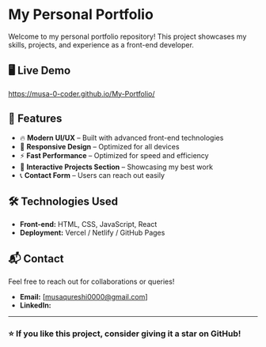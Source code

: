 # My Personal Portfolio

Welcome to my personal portfolio repository! This project showcases my skills, projects, and experience as a front-end developer.

## 🖥️ Live Demo
https://musa-0-coder.github.io/My-Portfolio/

## 📌 Features
- 🔥 **Modern UI/UX** – Built with advanced front-end technologies
- 📱 **Responsive Design** – Optimized for all devices
- ⚡ **Fast Performance** – Optimized for speed and efficiency
- 🔗 **Interactive Projects Section** – Showcasing my best work
- 📞 **Contact Form** – Users can reach out easily

## 🛠️ Technologies Used
- **Front-end:** HTML, CSS, JavaScript, React
- **Deployment:** Vercel / Netlify / GitHub Pages

## 📬 Contact
Feel free to reach out for collaborations or queries!
- **Email:** [musaqureshi0000@gmail.com]
- **LinkedIn:** [](https://www.linkedin.com/in/musaqureshi)

---
### ⭐ If you like this project, consider giving it a star on GitHub!

